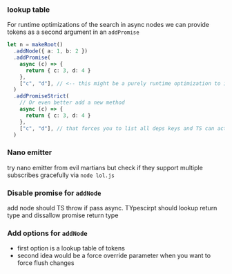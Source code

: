 ### lookup table

For runtime optimizations of the search in async nodes we can provide tokens as a second argument in an `addPromise `

```ts
let n = makeRoot()
  .addNode({ a: 1, b: 2 })
  .addPromise(
    async (c) => {
      return { c: 3, d: 4 }
    },
    ["c", "d"], // <-- this might be a purely runtime optimization to index the lookup and make code even more lazy
  )
  .addPromiseStrict(
    // Or even better add a new method
    async (c) => {
      return { c: 3, d: 4 }
    },
    ["c", "d"], // that forces you to list all deps keys and TS can actually check it!!!
  )
```

### Nano emitter

try nano emitter from evil martians but check if they support multiple subscribes gracefully via `node lol.js`

### Disable promise for `addNode`

add node should TS throw if pass async. TYpescirpt should lookup return type and dissallow promise return type

### Add options for `addNode`

- first option is a lookup table of tokens
- second idea would be a force override parameter when you want to force flush changes

